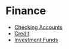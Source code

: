# Finance

+ [Checking Accounts](checking-accounts.md)
+ [Credit](credit.md)
+ [Investment Funds](investment-funds.md)
